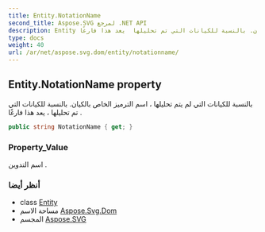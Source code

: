 ```yaml
---
title: Entity.NotationName
second_title: Aspose.SVG لمرجع .NET API
description: Entity ملكية. بالنسبة للكيانات التي لم يتم تحليلها  اسم الترميز الخاص بالكيان. بالنسبة للكيانات التي تم تحليلها  يعد هذا فارغًا .
type: docs
weight: 40
url: /ar/net/aspose.svg.dom/entity/notationname/
---
```

## Entity.NotationName property

بالنسبة للكيانات التي لم يتم تحليلها ، اسم الترميز الخاص بالكيان. بالنسبة للكيانات التي تم تحليلها ، يعد هذا فارغًا .

```csharp
public string NotationName { get; }
```

### Property_Value

اسم التدوين .

### أنظر أيضا

* class [Entity](../)
* مساحة الاسم [Aspose.Svg.Dom](../../entity/)
* المجسم [Aspose.SVG](../../../)


